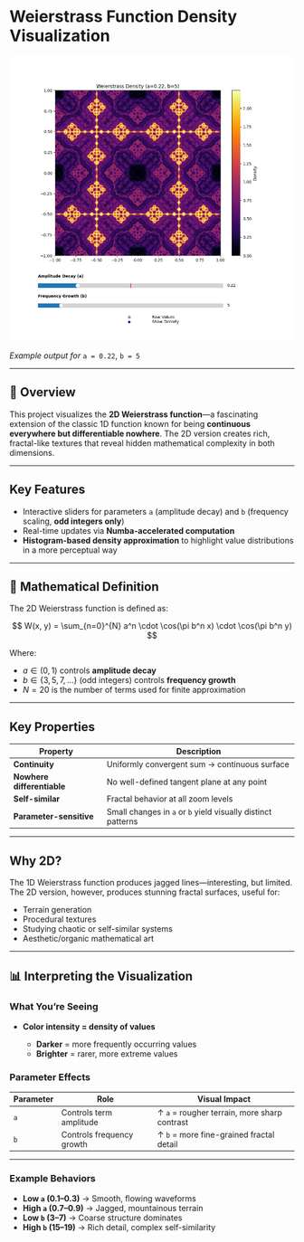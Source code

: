 # Weierstrass Function Density Visualization

![Weierstrass Fractal](fractal_1.png)

*Example output for* `a = 0.22`, `b = 5`

---

## 📌 Overview

This project visualizes the **2D Weierstrass function**—a fascinating extension of the classic 1D function known for being **continuous everywhere but differentiable nowhere**. The 2D version creates rich, fractal-like textures that reveal hidden mathematical complexity in both dimensions.

---

## Key Features

* Interactive sliders for parameters `a` (amplitude decay) and `b` (frequency scaling, **odd integers only**)
* Real-time updates via **Numba-accelerated computation**
* **Histogram-based density approximation** to highlight value distributions in a more perceptual way

---

## 📐 Mathematical Definition

The 2D Weierstrass function is defined as:

$$
W(x, y) = \sum_{n=0}^{N} a^n \cdot \cos(\pi b^n x) \cdot \cos(\pi b^n y)
$$

Where:

* $a \in (0,1)$ controls **amplitude decay**
* $b \in \{3, 5, 7, \dots\}$ (odd integers) controls **frequency growth**
* $N = 20$ is the number of terms used for finite approximation

---

## Key Properties

| Property                   | Description                                                  |
| -------------------------- | ------------------------------------------------------------ |
| **Continuity**             | Uniformly convergent sum → continuous surface                |
| **Nowhere differentiable** | No well-defined tangent plane at any point                   |
| **Self-similar**           | Fractal behavior at all zoom levels                          |
| **Parameter-sensitive**    | Small changes in `a` or `b` yield visually distinct patterns |

---

## Why 2D?

The 1D Weierstrass function produces jagged lines—interesting, but limited. The 2D version, however, produces stunning fractal surfaces, useful for:

* Terrain generation
* Procedural textures
* Studying chaotic or self-similar systems
* Aesthetic/organic mathematical art

---

## 📊 Interpreting the Visualization

### What You’re Seeing

* **Color intensity = density of values**

  * **Darker** = more frequently occurring values
  * **Brighter** = rarer, more extreme values

### Parameter Effects

| Parameter | Role                      | Visual Impact                                |
| --------- | ------------------------- | -------------------------------------------- |
| `a`       | Controls term amplitude   | ↑ `a` = rougher terrain, more sharp contrast |
| `b`       | Controls frequency growth | ↑ `b` = more fine-grained fractal detail     |

---

### Example Behaviors

* **Low `a` (0.1–0.3)** → Smooth, flowing waveforms
* **High `a` (0.7–0.9)** → Jagged, mountainous terrain
* **Low `b` (3–7)** → Coarse structure dominates
* **High `b` (15–19)** → Rich detail, complex self-similarity
